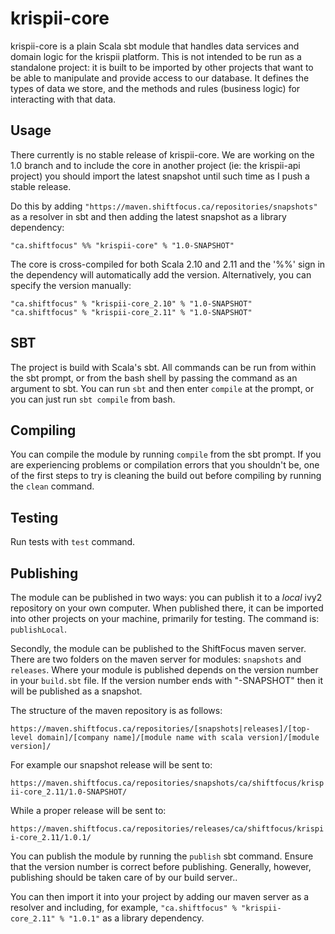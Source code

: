 # krispii-core

krispii-core is a plain Scala sbt module that handles data services and domain logic for
the krispii platform. This is not intended to be run as a standalone project: it is built to
be imported by other projects that want to be able to manipulate and provide access to
our database. It defines the types of data we store, and the methods and rules (business
logic) for interacting with that data.

## Usage

There currently is no stable release of krispii-core. We are working on the 1.0 branch and
to include the core in another project (ie: the krispii-api project) you should import the
latest snapshot until such time as I push a stable release.

Do this by adding `"https://maven.shiftfocus.ca/repositories/snapshots"` as a resolver in sbt
 and then adding the latest snapshot as a library dependency:

    "ca.shiftfocus" %% "krispii-core" % "1.0-SNAPSHOT"

The core is cross-compiled for both Scala 2.10 and 2.11 and the '%%' sign in the dependency
will automatically add the version. Alternatively, you can specify the version manually:

    "ca.shiftfocus" % "krispii-core_2.10" % "1.0-SNAPSHOT"
    "ca.shiftfocus" % "krispii-core_2.11" % "1.0-SNAPSHOT"

## SBT

The project is build with Scala's sbt. All commands can be run from within the sbt prompt, or
from the bash shell by passing the command as an argument to sbt. You can run `sbt` and then
enter `compile` at the prompt, or you can just run `sbt compile` from bash.

## Compiling

You can compile the module by running `compile` from the sbt prompt. If you are experiencing problems
or compilation errors that you shouldn't be, one of the first steps to try is cleaning the build
out before compiling by running the `clean` command.

## Testing

Run tests with `test` command.

## Publishing

The module can be published in two ways: you can publish it to a *local* ivy2 repository
on your own computer. When published there, it can be imported into other projects on your machine,
primarily for testing. The command is: `publishLocal`.

Secondly, the module can be published to the ShiftFocus maven server. There are two folders
on the maven server for modules: `snapshots` and `releases`. Where your module is published
depends on the version number in your `build.sbt` file. If the version number ends with "-SNAPSHOT"
then it will be published as a snapshot.

The structure of the maven repository is as follows:

`https://maven.shiftfocus.ca/repositories/[snapshots|releases]/[top-level domain]/[company name]/[module name with scala version]/[module version]/`

For example our snapshot release will be sent to:

`https://maven.shiftfocus.ca/repositories/snapshots/ca/shiftfocus/krispii-core_2.11/1.0-SNAPSHOT/`

While a proper release will be sent to:

`https://maven.shiftfocus.ca/repositories/releases/ca/shiftfocus/krispii-core_2.11/1.0.1/`

You can publish the module by running the `publish` sbt command. Ensure that the version number is
 correct before publishing. Generally, however, publishing should be taken care of by our build
 server..

You can then import it into your project by adding our maven server as a resolver and including,
for example, `"ca.shiftfocus" % "krispii-core_2.11" % "1.0.1"` as a library dependency.
